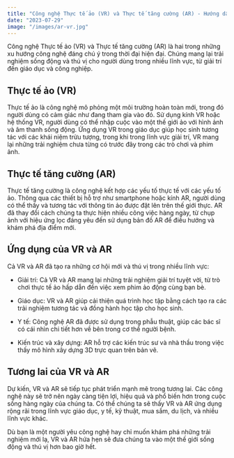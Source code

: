 ```yaml
---
title: "Công nghệ Thực tế ảo (VR) và Thực tế tăng cường (AR) - Hướng dẫn và ứng dụng"
date: "2023-07-29"
image: "/images/ar-vr.jpg"
---
```


Công nghệ Thực tế ảo (VR) và Thực tế tăng cường (AR) là hai trong những xu hướng công nghệ đáng chú ý trong thời đại hiện đại. Chúng mang lại trải nghiệm sống động và thú vị cho người dùng trong nhiều lĩnh vực, từ giải trí đến giáo dục và công nghiệp.

## Thực tế ảo (VR)

Thực tế ảo là công nghệ mô phỏng một môi trường hoàn toàn mới, trong đó người dùng có cảm giác như đang tham gia vào đó. Sử dụng kính VR hoặc hệ thống VR, người dùng có thể nhập cuộc vào một thế giới ảo với hình ảnh và âm thanh sống động. Ứng dụng VR trong giáo dục giúp học sinh tương tác với các khái niệm trừu tượng, trong khi trong lĩnh vực giải trí, VR mang lại những trải nghiệm chưa từng có trước đây trong các trò chơi và phim ảnh.

## Thực tế tăng cường (AR)

Thực tế tăng cường là công nghệ kết hợp các yếu tố thực tế với các yếu tố ảo. Thông qua các thiết bị hỗ trợ như smartphone hoặc kính AR, người dùng có thể thấy và tương tác với thông tin ảo được đặt lên trên thế giới thực. AR đã thay đổi cách chúng ta thực hiện nhiều công việc hàng ngày, từ chụp ảnh với hiệu ứng lọc đáng yêu đến sử dụng bản đồ AR để điều hướng và khám phá địa điểm mới.

## Ứng dụng của VR và AR

Cả VR và AR đã tạo ra những cơ hội mới và thú vị trong nhiều lĩnh vực:

- Giải trí: Cả VR và AR mang lại những trải nghiệm giải trí tuyệt vời, từ trò chơi thực tế ảo hấp dẫn đến việc xem phim ảo động cùng bạn bè.

- Giáo dục: VR và AR giúp cải thiện quá trình học tập bằng cách tạo ra các trải nghiệm tương tác và đồng hành học tập cho học sinh.

- Y tế: Công nghệ AR đã được sử dụng trong phẫu thuật, giúp các bác sĩ có cái nhìn chi tiết hơn về bên trong cơ thể người bệnh.

- Kiến trúc và xây dựng: AR hỗ trợ các kiến trúc sư và nhà thầu trong việc thấy mô hình xây dựng 3D trực quan trên bản vẽ.

## Tương lai của VR và AR

Dự kiến, VR và AR sẽ tiếp tục phát triển mạnh mẽ trong tương lai. Các công nghệ này sẽ trở nên ngày càng tiện lợi, hiệu quả và phổ biến hơn trong cuộc sống hàng ngày của chúng ta. Có thể chúng ta sẽ thấy VR và AR ứng dụng rộng rãi trong lĩnh vực giáo dục, y tế, kỹ thuật, mua sắm, du lịch, và nhiều lĩnh vực khác.

Dù bạn là một người yêu công nghệ hay chỉ muốn khám phá những trải nghiệm mới lạ, VR và AR hứa hẹn sẽ đưa chúng ta vào một thế giới sống động và thú vị hơn bao giờ hết.
